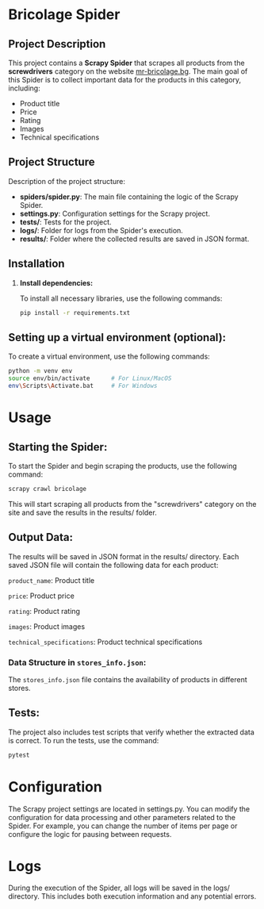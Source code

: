 # Bricolage Spider

## Project Description

This project contains a **Scrapy Spider** that scrapes all products from the **screwdrivers** category on the website [mr-bricolage.bg](https://mr-bricolage.bg). The main goal of this Spider is to collect important data for the products in this category, including:

- Product title
- Price
- Rating
- Images
- Technical specifications

## Project Structure

Description of the project structure:

- **spiders/spider.py**: The main file containing the logic of the Scrapy Spider.
- **settings.py**: Configuration settings for the Scrapy project.
- **tests/**: Tests for the project.
- **logs/**: Folder for logs from the Spider's execution.
- **results/**: Folder where the collected results are saved in JSON format.

## Installation

1. **Install dependencies:**

   To install all necessary libraries, use the following commands:

   ```bash
   pip install -r requirements.txt

   
## Setting up a virtual environment (optional):
To create a virtual environment, use the following commands:

```bash
python -m venv env
source env/bin/activate      # For Linux/MacOS
env\Scripts\Activate.bat     # For Windows
```

# Usage
## Starting the Spider:
To start the Spider and begin scraping the products, use the following command:

```bash 
scrapy crawl bricolage
```

This will start scraping all products from the "screwdrivers" category on the site and save the results in the results/ folder.


## Output Data:
The results will be saved in JSON format in the results/ directory. Each saved JSON file will contain the following data for each product:

``product_name``: Product title

``price``: Product price

``rating``: Product rating

``images``: Product images

``technical_specifications``: Product technical specifications

### Data Structure in `stores_info.json`:

The `stores_info.json` file contains the availability of products in different stores.

## Tests:
The project also includes test scripts that verify whether the extracted data is correct. To run the tests, use the command:

```bash
pytest
```

# Configuration
The Scrapy project settings are located in settings.py. You can modify the configuration for data processing and other parameters related to the Spider. For example, you can change the number of items per page or configure the logic for pausing between requests.

# Logs
During the execution of the Spider, all logs will be saved in the logs/ directory. This includes both execution information and any potential errors.
